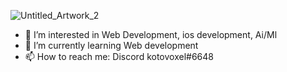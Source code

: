 ![Untitled_Artwork_2](https://user-images.githubusercontent.com/113276781/199463196-b1815076-1135-45b8-b3f6-1a76fc5321d4.gif)

- 👀 I’m interested in Web Development, ios development, Ai/Ml
- 🌱 I’m currently learning Web development
- 📫 How to reach me: Discord kotovoxel#6648

<!---
kotovoxel/kotovoxel is a ✨ special ✨ repository because its `README.md` (this file) appears on your GitHub profile.
You can click the Preview link to take a look at your changes.
--->
